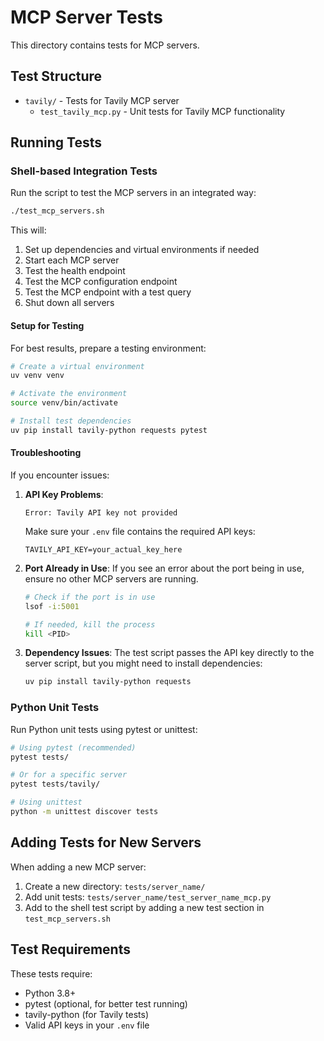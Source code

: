 # MCP Server Tests

This directory contains tests for MCP servers.

## Test Structure

- `tavily/` - Tests for Tavily MCP server
  - `test_tavily_mcp.py` - Unit tests for Tavily MCP functionality

## Running Tests

### Shell-based Integration Tests

Run the script to test the MCP servers in an integrated way:

```bash
./test_mcp_servers.sh
```

This will:
1. Set up dependencies and virtual environments if needed
2. Start each MCP server
3. Test the health endpoint
4. Test the MCP configuration endpoint
5. Test the MCP endpoint with a test query
6. Shut down all servers

#### Setup for Testing

For best results, prepare a testing environment:

```bash
# Create a virtual environment
uv venv venv

# Activate the environment
source venv/bin/activate

# Install test dependencies
uv pip install tavily-python requests pytest
```

#### Troubleshooting

If you encounter issues:

1. **API Key Problems**:
   ```
   Error: Tavily API key not provided
   ```
   Make sure your `.env` file contains the required API keys:
   ```
   TAVILY_API_KEY=your_actual_key_here
   ```

2. **Port Already in Use**:
   If you see an error about the port being in use, ensure no other MCP servers are running.
   ```bash
   # Check if the port is in use
   lsof -i:5001
   
   # If needed, kill the process
   kill <PID>
   ```

3. **Dependency Issues**:
   The test script passes the API key directly to the server script, but you might need to install dependencies:
   ```bash
   uv pip install tavily-python requests
   ```

### Python Unit Tests

Run Python unit tests using pytest or unittest:

```bash
# Using pytest (recommended)
pytest tests/

# Or for a specific server
pytest tests/tavily/

# Using unittest
python -m unittest discover tests
```

## Adding Tests for New Servers

When adding a new MCP server:

1. Create a new directory: `tests/server_name/`
2. Add unit tests: `tests/server_name/test_server_name_mcp.py`
3. Add to the shell test script by adding a new test section in `test_mcp_servers.sh`

## Test Requirements

These tests require:
- Python 3.8+
- pytest (optional, for better test running)
- tavily-python (for Tavily tests)
- Valid API keys in your `.env` file